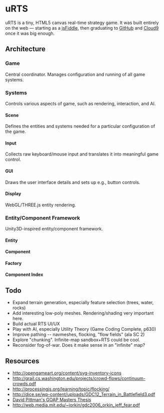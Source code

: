 # uRTS
uRTS is a tiny, HTML5 canvas real-time strategy game. It was built
entirely on the web &mdash; starting as a
<a href="http://jsfiddle.net/trydionel/p8u5s">jsFiddle</a>,
then graduating to
<a href="http://github.com/trydionel/urts">GitHub</a>
and
<a href="https://c9.io/trydionel/urts">Cloud9</a>
once it was big enough.

## Architecture

### Game
Central coordinator. Manages configuration and running of all game systems.

### Systems
Controls various aspects of game, such as rendering, interaction, and AI.

#### Scene
Defines the entities and systems needed for a particular configuration of the game.

#### Input
Collects raw keyboard/mouse input and translates it into meaningful game control.

#### GUI
Draws the user interface details and sets up e.g., button controls.

#### Display
WebGL/THREE.js entity rendering.

### Entity/Component Framework
Unity3D-inspired entity/component framework.

#### Entity
#### Component
#### Factory
#### Component Index


## Todo
- Expand terrain generation, especially feature selection (trees, water, rocks)
- Add interesting low-poly meshes. Rendering/shading very important here.
- Build actual RTS UI/UX
- Play with AI, especially Utility Theory (Game Coding Complete, p630)
- Improve pathing -- navmeshes, flocking, "flow fields" (ala SC 2)
- Explore "chunking". Infinite-map sandbox+RTS could be cool.
- Reconsider fog-of-war. Does it make sense in an "infinite" map?

## Resources
- http://opengameart.org/content/svg-inventory-icons
- http://grail.cs.washington.edu/projects/crowd-flows/continuum-crowds.pdf
- http://processingjs.org/learning/topic/flocking/
- http://dice.se/wp-content/uploads/GDC12_Terrain_in_Battlefield3.pdf
- [David Pittman's GOAP Masters Thesis](https://docs.google.com/viewer?a=v&q=cache:LDqL1XebNe4J:www.dphrygian.com/bin/David-Pittman-GOAP-Masters-Thesis.doc+&hl=en&gl=us&pid=bl&srcid=ADGEESh9buMYzGAD1ON759QRE-bE5wC2ND33G6oa26ehiN2kFdbgUzXkWLw1VAlSmmlGk2N_ilpfJJNSAVBfVM8ggDFSQXq7zaHZD_K-dTCsW1t4clGWTY006HTp9dkzbQwtXUeKg12N&sig=AHIEtbRrT1vN5x0WFfgZAyI__285_M0T3Q)
- http://web.media.mit.edu/~jorkin/gdc2006_orkin_jeff_fear.pdf